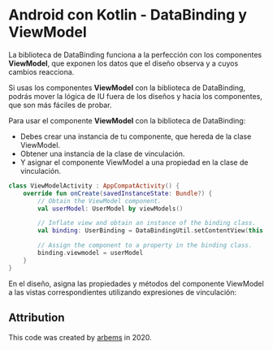 # Android con Kotlin - DataBinding y ViewModel

La biblioteca de DataBinding funciona a la perfección con los componentes **ViewModel**, que exponen los datos que el diseño observa y a cuyos cambios reacciona. 

Si usas los componentes **ViewModel** con la biblioteca de DataBinding, podrás mover la lógica de IU fuera de los diseños y hacia los componentes, que son más fáciles de probar. 

Para usar el componente **ViewModel** con la biblioteca de DataBinding:
* Debes crear una instancia de tu componente, que hereda de la clase ViewModel.
* Obtener una instancia de la clase de vinculación.
* Y asignar el componente ViewModel a una propiedad en la clase de vinculación.

```kotlin
class ViewModelActivity : AppCompatActivity() {
    override fun onCreate(savedInstanceState: Bundle?) {
        // Obtain the ViewModel component.
        val userModel: UserModel by viewModels()

        // Inflate view and obtain an instance of the binding class.
        val binding: UserBinding = DataBindingUtil.setContentView(this, R.layout.user)

        // Assign the component to a property in the binding class.
        binding.viewmodel = userModel
    }
}
```

En el diseño, asigna las propiedades y métodos del componente ViewModel a las vistas correspondientes utilizando expresiones de vinculación:



## Attribution

This code was created by [arbems](https://github.com/arbems) in 2020.